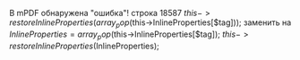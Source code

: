 В mPDF обнаружена "ошибка"! 
строка 18587
$this->restoreInlineProperties(array_pop($this->InlineProperties[$tag]));
заменить на 
$InlineProperties = array_pop($this->InlineProperties[$tag]);
$this->restoreInlineProperties($InlineProperties);